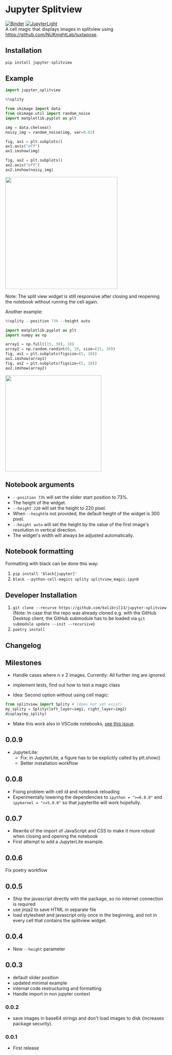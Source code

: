 Jupyter Splitview
=================

[![Binder](https://mybinder.org/badge_logo.svg)](https://mybinder.org/v2/gh/kolibril13/jupyter-splitview/HEAD?labpath=example_notebook.ipynb)
[![JupyterLight](https://jupyterlite.rtfd.io/en/latest/_static/badge.svg)](https://kolibril13.github.io/jupyter-splitview/)  
A cell magic that displays images in splitview using https://github.com/NUKnightLab/juxtapose.  


## Installation
```py
pip install jupyter-splitview
```
## Example
```py
import jupyter_splitview
```

```py
%%splity

from skimage import data
from skimage.util import random_noise
import matplotlib.pyplot as plt

img = data.chelsea()
noisy_img = random_noise(img, var=0.02)

fig, ax1 = plt.subplots()
ax1.axis("off")
ax1.imshow(img)

fig, ax2 = plt.subplots()
ax2.axis("off")
ax2.imshow(noisy_img)
```

<img src="https://user-images.githubusercontent.com/44469195/173762859-61c12c6b-7d50-4a63-9a51-8b78b43b4b03.png" style="width: 350px;"/>

Note: The split view widget is still responsive after closing and reopening the notebook without running the cell again.

Another example:
```py
%%splity --position 73% --height auto

import matplotlib.pyplot as plt
import numpy as np

array1 = np.full((15, 30), 10)
array2 = np.random.randint(0, 10, size=(15, 30))
fig, ax1 = plt.subplots(figsize=(5, 10))
ax1.imshow(array1)
fig, ax2 = plt.subplots(figsize=(5, 10))
ax2.imshow(array2)
```
<img src="https://user-images.githubusercontent.com/44469195/173763087-e76be74b-57e4-4861-ae0a-6c307021b785.png" style="width: 300px;"/>


## Notebook arguments

* `--position 73%` will set the slider start position to 73%.
*  The height of the widget. 
* `--height 220` will set the height to 220 pixel. 
* When `--height`is not provided, the default height of the widget is 300 pixel.
* `--height auto` will set the height by the value of the first image's resolution in vertical direction.
* The widget's width will always be adjusted automatically. 

## Notebook formatting
Formatting with black can be done this way: 
1. `pip install 'black[jupyter]'`
2. `black --python-cell-magics splity splitview_magic.ipynb`


## Developer Installation

1. `git clone --recurse https://github.com/kolibril13/jupyter-splitview`
(Note: In case that the repo was already cloned e.g. with the GitHub Desktop client, the  GitHub submodule has to be loaded via `git submodule update --init --recursive`)
2. `poetry install`

## Changelog

## Milestones 

* Handle cases where n ≠ 2 images. Currently: All further img are ignored.
* implement tests, find out how to test a magic class

* Idea: Second option without using cell magic:
```python
from splitview import Splity # (does not yet exist)
my_splity = Splity(left_layer=img1, right_layer=img2)
display(my_splity)
```

* Make this work also in VSCode notebooks, [see this issue](https://github.com/NUKnightLab/juxtapose/issues/178).


## 0.0.9

* JupyterLite:
    * Fix: in JupyterLite, a figure has to be explicitly called by plt.show()
    * Better installation workflow

## 0.0.8

* Fixing problem with cell id and notebook reloading
* Experimentally lowering the dependencies to
`ipython = ">=6.0.0"` and `ipykernel = ">=5.0.0"` so that  jupyterlite will work hopefully.

## 0.0.7

* Rewrite of the import of JavaScript and CSS to make it more robust when closing and opening the notebook
* First attempt to add a JupyterLite example.
## 0.0.6 

Fix poetry workflow

## 0.0.5 

* Ship the javascript directly with the package, so no internet connection is required
* use jinja2 to save HTML in separate file
* load stylesheet and javascript only once in the beginning, and not in every cell that contains the splitview widget.

## 0.0.4 

* New `--height` parameter

## 0.0.3

* default slider position
* updated minimal example
* internal code restructuring and formatting
* Handle import in non jupyter context

### 0.0.2 
* save images in base64 strings and don't load images to disk (increases package security).
### 0.0.1

* First release


